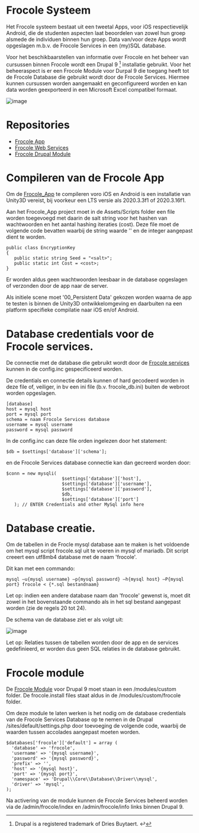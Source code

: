 # Frocole Systeem

Het Frocole systeem bestaat uit een tweetal Apps, voor iOS respectievelijk Android, die de studenten aspecten laat beoordelen van zowel hun groep alsmede de individuen binnen hun groep. Data van/voor deze Apps wordt opgeslagen m.b.v. de Frocole Services in een (my)SQL database.

Voor het beschikbaarstellen van informatie over Frocole en het beheer van cursussen binnen Frocole wordt een Drupal 9 [^1] installatie gebruikt. Voor het beheeraspect is er een Frocole Module voor Durpal 9 die toegang heeft tot de Frocole Database die gebruikt wordt door de Frocole Services. Hiermee kunnen cursussen worden aangemaakt en geconfigureerd worden en kan data worden geexporteerd in een Microsoft Excel compatibel formaat.

![image](https://user-images.githubusercontent.com/1768983/158581038-e14b9e59-9b0d-4d1f-9627-fb80f63078b7.png)

# Repositories

- [Frocole App](https://github.com/Frocole/Frocole_App)
- [Frocole Web Services](https://github.com/Frocole/Frocole_Services)
- [Frocole Drupal Module](https://github.com/Frocole/Frocole_Module)

# Compileren van de Frocole App

Om de [Frocole_App](https://github.com/Frocole/Frocole_App) te compileren voro iOS en Android is een installatie van Unity3D vereist, bij voorkeur een LTS versie als 2020.3.3f1 of 2020.3.16f1.

Aan het Frocole_App project moet in de Assets/Scripts folder een file worden toegevoegd met daarin de salt string voor het hashen van wachtwoorden en het aantal hashing iteraties (cost). Deze file moet de volgende code bevatten waarbij de string waarde '' en de integer aangepast dient te worden.

```
public class EncryptionKey
{
   public static string Seed = "<salt>";
   public static int Cost = <cost>;
}
```

Er worden aldus geen wachtwoorden leesbaar in de database opgeslagen of verzonden door de app naar de server.

Als initiele scene moet '00_Persistent Data' gekozen worden waarna de app te testen is binnen de Unity3D ontwikkelomgeving en daarbuiten na een platform specifieke compilatie naar iOS en/of Android.

# Database credentials voor de Frocole services.

De connectie met de database die gebruikt wordt door de [Frocole services](https://github.com/Frocole/Frocole_Services) kunnen in de config.inc gespecificeerd worden.

De credentials en connectie details kunnen of hard gecodeerd worden in deze file of, veiliger, in bv een ini file (b.v. frocole_db.ini) buiten de webroot worden opgeslagen.

```
[database]
host = mysql host 
port = mysql port
schema = naam Frocole Services database
username = mysql username
password = mysql password
```

In de config.inc can deze file orden ingelezen door het statement:

```
$db = $settings['database']['schema'];  
```

en de Frocole Services database connectie kan dan gecreerd worden door:

```
$conn = new mysqli(
                     $settings['database']['host'], 
                     $settings['database']['username'], 
                     $settings['database']['password'], 
                     $db, 
                     $settings['database']['port']
   ); // ENTER Credentials and other MySql info here
```   
   
# Database creatie.

Om de tabellen in de Frocle mysql database aan te maken is het voldoende om het mysql script frocole.sql uit te voeren in mysql of mariadb. Dit script creeert een utf8mb4 database met de naam 'frocole'.

Dit kan met een commando:

```
mysql –u{mysql username} –p{mysql password} –h{mysql host} –P{mysql port} frocole < {*.sql bestandnaam}
```

Let op: indien een andere database naam dan 'frocole' gewenst is, moet dit zowel in het bovenstaande commando als in het sql bestand aangepast worden (zie de regels 20 tot 24).

De schema van de database ziet er als volgt uit:

![image](https://user-images.githubusercontent.com/1768983/158581828-458b9e97-6100-4049-a242-f5051a3e11aa.png)

Let op: Relaties tussen de tabellen worden door de app en de services gedefinieerd, er worden dus geen SQL relaties in de database gebruikt.

# Frocole module

De [Frocole Module](https://github.com/Frocole/Frocole_Module) voor Drupal 9 moet staan in een /modules/custom folder. De frocole.install files staat aldus in de /modules/custom/frocole folder.

Om deze module te laten werken is het nodig om de database credentials van de Frocole Services Database op te nemen in de Drupal /sites/default/settings.php door toevoeging de volgende code, waarbij de waarden tussen accolades aangepast moeten worden.

```
$databases['frocole']['default'] = array (
  'database' => 'frocole',
  'username' => '{mysql username}',
  'password' => '{mysql password}',
  'prefix' => '',
  'host' => '{mysql host}',
  'port' => '{mysql port}',
  'namespace' => 'Drupal\\Core\\Database\\Driver\\mysql',
  'driver' => 'mysql',
);
```

Na activering van de module kunnen de Frocole Services beheerd worden via de /admin/frocole/index en /admin/frocole/info links binnen Drupal 9.

[^1]: Drupal is a registered trademark of Dries Buytaert. ↩
